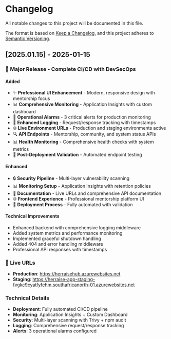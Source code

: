 # Changelog

All notable changes to this project will be documented in this file.

The format is based on [Keep a Changelog](https://keepachangelog.com/en/1.0.0/),
and this project adheres to [Semantic Versioning](https://semver.org/spec/v2.0.0.html).

## [2025.01.15] - 2025-01-15


### 🚀 Major Release - Complete CI/CD with DevSecOps

#### Added
- ✨ **Professional UI Enhancement** - Modern, responsive design with mentorship focus
- 📊 **Comprehensive Monitoring** - Application Insights with custom dashboard
- 🔔 **Operational Alarms** - 3 critical alerts for production monitoring
- 📝 **Enhanced Logging** - Request/response tracking with timestamps
- 🌐 **Live Environment URLs** - Production and staging environments active
- 🔍 **API Endpoints** - Mentorship, community, and system status APIs
- 📊 **Health Monitoring** - Comprehensive health checks with system metrics
- 🚀 **Post-Deployment Validation** - Automated endpoint testing

#### Enhanced
- 🔒 **Security Pipeline** - Multi-layer vulnerability scanning
- 📊 **Monitoring Setup** - Application Insights with retention policies
- 📝 **Documentation** - Live URLs and comprehensive API documentation
- 🌐 **Frontend Experience** - Professional mentorship platform UI
- 🚀 **Deployment Process** - Fully automated with validation

#### Technical Improvements
- Enhanced backend with comprehensive logging middleware
- Added system metrics and performance monitoring
- Implemented graceful shutdown handling
- Added 404 and error handling middleware
- Professional API responses with timestamps

### 🔗 Live URLs
- **Production**: https://herraisehub.azurewebsites.net
- **Staging**: https://herraise-app-staging-fvgkc9cyatfyfehm.southafricanorth-01.azurewebsites.net

###  Technical Details
- **Deployment**: Fully automated CI/CD pipeline
- **Monitoring**: Application Insights + Custom Dashboard
- **Security**: Multi-layer scanning with Trivy + npm audit
- **Logging**: Comprehensive request/response tracking
- **Alerts**: 3 operational alarms configured




